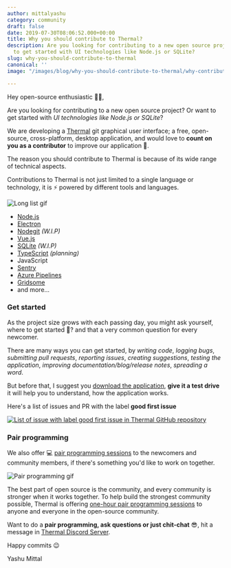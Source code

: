 ```yaml
---
author: mittalyashu
category: community
draft: false
date: 2019-07-30T08:06:52.000+00:00
title: Why you should contribute to Thermal?
description: Are you looking for contributing to a new open source project? Or want
  to get started with UI technologies like Node.js or SQLite?
slug: why-you-should-contribute-to-thermal
canonical: ''
image: "/images/blog/why-you-should-contribute-to-thermal/why-contribute-to-thermal.png"

---
```

Hey open-source enthusiastic 👋🏻,

Are you looking for contributing to a new open source project? Or want to get started with _UI technologies like Node.js or SQLite_?

We are developing a [Thermal](https://thermal.codecarrot.net) git graphical user interface; a free, open-source, cross-platform, desktop application, and would love to **count on you as a contributor** to improve our application 🙏.

The reason you should contribute to Thermal is because of its wide range of technical aspects.

Contributions to Thermal is not just limited to a single language or technology, it is ⚡ powered by different tools and languages.

![Long list gif](https://media.giphy.com/media/YLHwkqayc1j7a/giphy.gif)

* [Node.js](https://nodejs.org/en/)
* [Electron](https://electronjs.org/)
* [Nodegit](https://www.nodegit.org/) _(W.I.P)_
* [Vue.js](https://vuejs.org)
* [SQLite](https://www.sqlite.org/) _(W.I.P)_
* [TypeScript](https://www.typescriptlang.org/) _(planning)_
* JavaScript
* [Sentry](https://sentry.io/)
* [Azure Pipelines](https://dev.azure.com/codecarrot/Thermal/_build)
* [Gridsome](https://gridsome.org)
* and more...

### Get started

As the project size grows with each passing day, you might ask yourself, where to get started 🤔? and that a very common question for every newcomer.

There are many ways you can get started, by _writing code_, _logging bugs_, _submitting pull requests_, _reporting issues_, _creating suggestions_, _testing the application_, _improving documentation/blog/release notes_, _spreading a word_.

But before that, I suggest you [download the application](https://thermal.codecarrot.net/download/), **give it a test drive** it will help you to understand, how the application works.

Here's a list of issues and PR with the label **good first issue**

[![List of issue with label good first issue in Thermal GitHub repository](https://i.imgur.com/2GrbmrH.png)](https://github.com/gitthermal/thermal/labels/good%20first%20issue)

### Pair programming

We also offer 💻 [pair programming sessions](https://thermal.codecarrot.net/docs/pair-programming) to the newcomers and community members, if there's something you'd like to work on together.

![Pair programming gif](https://media.giphy.com/media/v7kRrukQCKCFa/source.gif)

The best part of open source is the community, and every community is stronger when it works together. To help build the strongest community possible, Thermal is offering [one-hour pair programming sessions](https://calendly.com/codecarrot/thermal) to anyone and everyone in the open-source community.

Want to do a **pair programming, ask questions or just chit-chat** 😎, hit a message in [Thermal Discord Server](https://discord.gg/DcSNmts).

Happy commits 😉

Yashu Mittal
